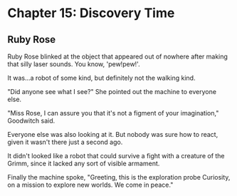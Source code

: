 # **Chapter 15: Discovery Time**

## **Ruby Rose**

Ruby Rose blinked at the object that appeared out of nowhere after making that silly laser sounds. You know, 'pew!pew!'.

It was...a robot of some kind, but definitely not the walking kind.

"Did anyone see what I see?" She pointed out the machine to everyone else.

"Miss Rose, I can assure you that it's not a figment of your imagination," Goodwitch said.

Everyone else was also looking at it. But nobody was sure how to react, given it wasn't there just a second ago.

It didn't looked like a robot that could survive a fight with a creature of the Grimm, since it lacked any sort of visible armament.

Finally the machine spoke, "Greeting, this is the exploration probe Curiosity, on a mission to explore new worlds. We come in peace."
